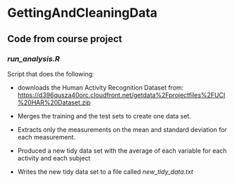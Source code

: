 # GettingAndCleaningData

## Code from course project

### *run_analysis.R*

Script that does the following:

* downloads the Human Activity Recognition Dataset from: https://d396qusza40orc.cloudfront.net/getdata%2Fprojectfiles%2FUCI%20HAR%20Dataset.zip

* Merges the training and the test sets to create one data set.

* Extracts only the measurements on the mean and standard deviation for each measurement. 
    
* Produced a new tidy data set with the average of each variable for each activity and each subject

* Writes the new tidy data set to a file called *new_tidy_data.txt*

   